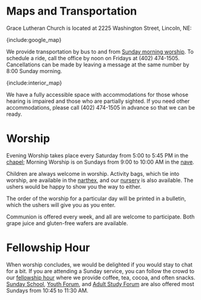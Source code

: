 # Maps and Transportation

Grace Lutheran Church is located at 2225&nbsp;Washington&nbsp;Street,
Lincoln,&nbsp;NE:

{include:google_map}

We provide transportation by bus to and from [Sunday morning
worship](resources.cgi#sunday-morning-worship).  To schedule a ride, call
the office by noon on Fridays at (402)&nbsp;474-1505.  Cancellations can be made by leaving a message at the same
number by 8:00 Sunday morning.

{include:interior_map}

We have a fully accessible space with accommodations for those whose hearing is
impaired and those who are partially sighted.  If you need other accommodations,
please call (402)&nbsp;474-1505 in advance so that we can be ready.

# Worship

Evening Worship takes place every Saturday from 5:00 to 5:45&nbsp;PM in the
[chapel](#chapel); Morning Worship is on Sundays from 9:00 to 10:00&nbsp;AM in
the [nave](#nave).

Children are always welcome in worship.  Activity bags, which tie into worship,
are available in the [narthex](#narthex), and our [nursery](#nursery) is also
available.  The ushers would be happy to show you the way to either.

The order of the worship for a particular day will be printed in a bulletin,
which the ushers will give you as you enter.

Communion is offered every week, and all are welcome to participate.  Both grape
juice and gluten-free wafers are available.

# Fellowship Hour

When worship concludes, we would be delighted if you would stay to chat for a
bit.  If you are attending a Sunday service, you can follow the crowd to our
[fellowship hour](resources.cgi#fellowship) where we provide coffee, tea, cocoa,
and often snacks.  [Sunday School](resources.cgi#sunday-school), [Youth
Forum](resources.cgi#youth-forum), and [Adult Study
Forum](resources.cgi#adult-study-forum) are also offered most Sundays from 10:45
to 11:30&nbsp;AM.

